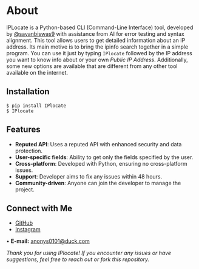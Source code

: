 # About

IPLocate is a Python-based CLI (Command-Line Interface) tool, developed by [@sayanbiswas9](https://github.com/sayanbiswas9) with assistance from AI for error testing and syntax alignment. This tool allows users to get detailed information about an IP address. Its main motive is to bring the ipinfo search together in a simple program. You can use it just by typing `IPlocate` followed by the IP address you want to know info about or your own _Public IP Address_. Additionally, some new options are available that are different from any other tool available on the internet.


## Installation

```Sh
$ pip install IPlocate
$ IPlocate
```




## Features

- **Reputed API**: Uses a reputed API with enhanced security and data protection.
- **User-specific fields**: Ability to get only the fields specified by the user.
- **Cross-platform**: Developed with Python, ensuring no cross-platform issues.
- **Support**: Developer aims to fix any issues within 48 hours.
- **Community-driven**: Anyone can join the developer to manage the project.

## Connect with Me

- [GitHub](https://github.com/sayanbiswas9)
- [Instagram](https://instagram.com/sayanbiswas9)

 • **E-mail:** anonys0101@duck.com

*Thank you for using IPlocate! If you encounter any issues or have suggestions, feel free to reach out or fork this repository.*